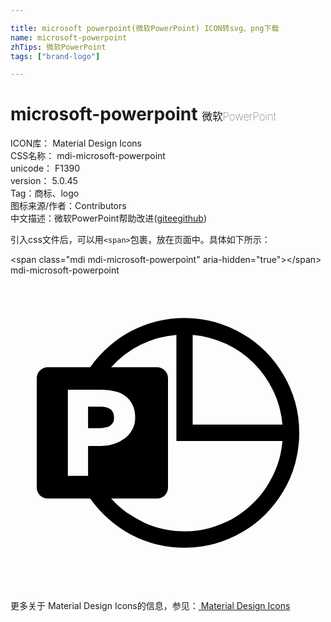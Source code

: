 ```yaml
---

title: microsoft powerpoint(微软PowerPoint) ICON转svg、png下载
name: microsoft-powerpoint
zhTips: 微软PowerPoint
tags: ["brand-logo"]

---
```


# microsoft-powerpoint  <small style="font-size: 60%;font-weight: 100">微软PowerPoint</small>


<div class="detail-page">
<p>
<span>
ICON库：
<span class="badge-secondary badge">Material Design Icons</span> 
</span>
<br/>
<span>
CSS名称：
<span class="badge-secondary badge">mdi-microsoft-powerpoint</span> 
</span>
<br/>
<span>
unicode：
<span class="badge-secondary badge">F1390</span> 
<copy-btn content='F1390' btn-title=""></copy-btn>
<copy-btn :content='String.fromCodePoint(parseInt("F1390", 16))' btn-title="复制U"></copy-btn>
</span>
<br/>
<span>
version：
<span class="badge-secondary badge">5.0.45</span> 
</span><br/><span>Tag：<span class="badge-light badge"><router-link to="/tags/brand-logo.html">商标、logo</router-link></span></span>
<br/>
<span>图标来源/作者：<span class="badge-light badge">Contributors</span></span> 
<br/>
<span class="zh-detail">中文描述：<span class="badge-primary badge">微软PowerPoint</span><span class="help-link"><span>帮助改进</span>(<a href="https://gitee.com/liuwave/icon-helper/edit/master/json/material/microsoft-powerpoint.json" target="_blank" rel="noopener noreferrer">gitee</a><a href="https://github.com/liuwave/icon-helper/edit/master/json/material/microsoft-powerpoint.json" target="_blank" rel="noopener noreferrer">github</a></span>)</span><br/>
</p>
</div>
<div class="alert alert-dark">
  <i class="mdi mdi-microsoft-powerpoint mdi-48px"></i>
  <i class="mdi mdi-microsoft-powerpoint mdi-36px"></i>
  <i class="mdi mdi-microsoft-powerpoint mdi-24px"></i>
  <i class="mdi mdi-microsoft-powerpoint mdi-18px"></i>
</div>
<div>
  <p>引入css文件后，可以用<code>&lt;span&gt;</code>包裹，放在页面中。具体如下所示：    
  </p>
  <div class="alert alert-primary" style="font-size: 14px">
    &lt;span class="mdi mdi-microsoft-powerpoint" aria-hidden="true"&gt;&lt;/span&gt;
    <copy-btn content='<span class="mdi mdi-microsoft-powerpoint" aria-hidden="true"></span>'></copy-btn>
  </div>
  <div class="alert alert-secondary">
    <i class="mdi mdi-microsoft-powerpoint"
    style="font-size: 24px"
    aria-hidden="true"></i> mdi-microsoft-powerpoint
    <copy-btn content="mdi-microsoft-powerpoint" btn-title="复制图标名称"></copy-btn>
  </div>
</div>
<div id="svg" class="svg-wrap">
<svg xmlns="http://www.w3.org/2000/svg" viewBox="0 0 24 24"><path d="M13.25 3.25Q14.46 3.25 15.58 3.56 16.7 3.88 17.67 4.45 18.64 5 19.44 5.81 20.23 6.61 20.8 7.58 21.38 8.55 21.69 9.67 22 10.79 22 12 22 13.21 21.69 14.33 21.38 15.45 20.8 16.42 20.23 17.39 19.44 18.19 18.64 19 17.67 19.55 16.7 20.13 15.58 20.44 14.46 20.75 13.25 20.75 12.18 20.75 11.15 20.5 10.12 20.24 9.2 19.76 8.28 19.27 7.5 18.58 6.69 17.88 6.07 17H2.83Q2.5 17 2.24 16.76 2 16.5 2 16.17V7.83Q2 7.5 2.24 7.25 2.5 7 2.83 7H6.07Q6.69 6.12 7.5 5.42 8.28 4.72 9.2 4.24 10.13 3.76 11.15 3.5 12.18 3.25 13.25 3.25M13.88 4.53V11.37H20.72Q20.6 10 20.03 8.81 19.46 7.62 18.55 6.7 17.64 5.79 16.43 5.22 15.23 4.65 13.88 4.53M9.5 10.84Q9.5 10.27 9.3 9.87 9.11 9.46 8.78 9.21 8.45 8.95 8 8.84 7.55 8.72 7 8.72H4.37V15.27H5.91V13H6.94Q7.42 13 7.87 12.84 8.33 12.7 8.69 12.43 9.05 12.17 9.27 11.76 9.5 11.36 9.5 10.84M13.25 19.5Q14.23 19.5 15.14 19.26 16.04 19 16.85 18.58 17.66 18.13 18.33 17.5 19 16.89 19.5 16.13 20 15.36 20.33 14.47 20.64 13.58 20.72 12.62H12.64V4.53Q11.19 4.65 9.91 5.29 8.63 5.93 7.67 7H11.17Q11.5 7 11.76 7.25 12 7.5 12 7.83V16.17Q12 16.5 11.76 16.76 11.5 17 11.17 17H7.67Q8.2 17.6 8.84 18.06 9.5 18.5 10.19 18.84 10.91 19.17 11.68 19.33 12.45 19.5 13.25 19.5M6.85 10Q7.32 10 7.61 10.19 7.89 10.38 7.89 10.89 7.89 11.11 7.79 11.25 7.69 11.39 7.53 11.5 7.37 11.57 7.18 11.6 7 11.64 6.8 11.64H5.91V10H6.85Z" /></svg>
</div>
<detail full-name='mdi-microsoft-powerpoint'></detail>
    
<div><p>更多关于 Material Design Icons的信息，参见：<a target="_blank" href="https://iconhelper.cn/material.html"> Material Design Icons</a>
</p></div>
